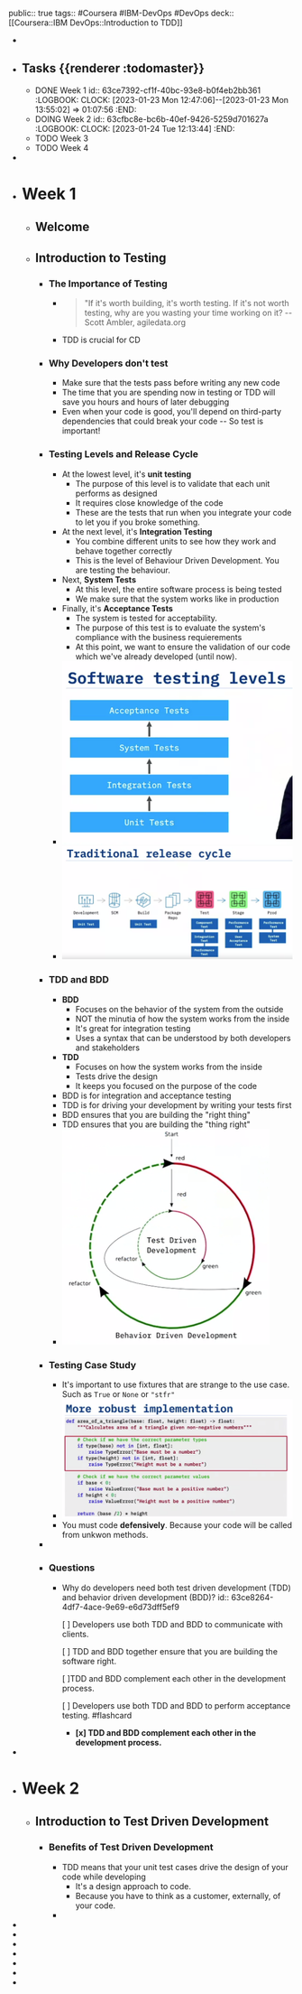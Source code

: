 public:: true
tags:: #Coursera #IBM-DevOps #DevOps
deck:: [[Coursera::IBM DevOps::Introduction to TDD]]

-
- ## Tasks {{renderer :todomaster}}
	- DONE Week 1
	  id:: 63ce7392-cf1f-40bc-93e8-b0f4eb2bb361
	  :LOGBOOK:
	  CLOCK: [2023-01-23 Mon 12:47:06]--[2023-01-23 Mon 13:55:02] =>  01:07:56
	  :END:
	- DOING Week 2
	  id:: 63cfbc8e-bc6b-40ef-9426-5259d701627a
	  :LOGBOOK:
	  CLOCK: [2023-01-24 Tue 12:13:44]
	  :END:
	- TODO Week 3
	- TODO Week 4
-
- # Week 1
	- ## Welcome
	- ## Introduction to Testing
		- ### The Importance of Testing
			- > "If it's worth building, it's worth testing.
			  If it's not worth testing, why are you wasting your time working on it?
			  -- Scott Ambler, agiledata.org
			- TDD is crucial for CD
		- ### Why Developers don't test
			- Make sure that the tests pass before writing any new code
			- The time that you are spending now in testing or TDD will save you hours and hours of later debugging
			- Even when your code is good, you'll depend on third-party dependencies that could break your code -- So test is important!
		- ### Testing Levels and Release Cycle
			- At the lowest level, it's **unit testing**
				- The purpose of this level is to validate that each unit performs as designed
				- It requires close knowledge of the code
				- These are the tests that run when you integrate your code to let you if you broke something.
			- At the next level, it's **Integration Testing**
				- You combine different units to see how they work and behave together correctly
				- This is the level of Behaviour Driven Development. You are testing the behaviour.
			- Next, **System Tests**
				- At this level, the entire software process is being tested
				- We make sure that the system works like in production
			- Finally, it's **Acceptance Tests**
				- The system is tested for acceptability.
				- The purpose of this test is to evaluate the system's compliance with the business requierements
				- At this point, we want to ensure the validation of our code which we've already developed (until now).
			- ![image.png](../assets/image_1674476138370_0.png)
			- ![image.png](../assets/image_1674476191183_0.png)
		- ### TDD and BDD
			- **BDD**
				- Focuses on the behavior of the system from the outside
				- NOT the minutia of how the system works from the inside
				- It's great for integration testing
				- Uses a syntax that can be understood by both developers and stakeholders
			- **TDD**
				- Focuses on how the system works from the inside
				- Tests drive the design
				- It keeps you focused on the purpose of the code
			- BDD is for integration and acceptance testing
			- TDD is for driving your development by writing your tests first
			- BDD ensures that you are building the "right thing"
			- TDD ensures that you are building the "thing right"
			- ![image.png](../assets/image_1674476762901_0.png)
		- ### Testing Case Study
			- It's important to use fixtures that are strange to the use case. Such as `True` or `None` or `"stfr"`
			- ![image.png](../assets/image_1674477384725_0.png)
			- You must code **defensively**. Because your code will be called from unkwon methods.
		-
		- ### Questions
			- Why do developers need both test driven development (TDD) and behavior driven development (BDD)?
			  id:: 63ce8264-4df7-4ace-9e69-e6d73dff5ef9
			  
			  [ ] Developers use both TDD and BDD to communicate with clients.
			  
			  [ ] TDD and BDD together ensure that you are building the software right.
			  
			  [ ]TDD and BDD complement each other in the development process.
			  
			  [ ] Developers use both TDD and BDD to perform acceptance testing. #flashcard
				- **[x] TDD and BDD complement each other in the development process.**
-
- # Week 2
	- ## Introduction to Test Driven Development
		- ### Benefits of Test Driven Development
			- TDD means that your unit test cases drive the design of your code while developing
				- It's a design approach to code.
				- Because you have to think as a customer, externally, of your code.
			-
-
-
-
-
-
-
-